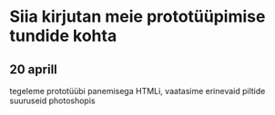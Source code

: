# Siia kirjutan meie prototüüpimise tundide kohta

## 20 aprill
tegeleme prototüübi panemisega HTMLi, vaatasime erinevaid piltide suuruseid photoshopis